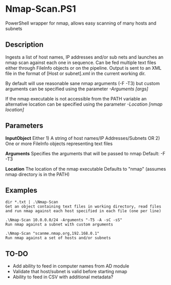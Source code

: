 # Nmap-Scan.PS1
PowerShell wrapper for nmap, allows easy scanning of many hosts and subnets

## Description 
Ingests a list of host names, IP addresses and/or sub nets and launches an nmap scan
against each one in sequence. Can be fed multiple text files either through
FileInfo objects or on the pipeline. Output is sent to an XML file in the format of
\[Host or subnet].xml in the current working dir. 

By default will use reasonable sane nmap arguments (-F -T3) but custom arguments
can be specified using the parameter *-Arguments \[args]*

If the nmap executable is not accessible from the PATH variable an alternative
location can be specified using the parameter *-Location \[nmap location]*

## Parameters
**InputObject**
Either 1) A string of host names/IP Addresses/Subnets OR
  2) One or more FileInfo objects representing text files

**Arguments**
Specifies the arguments that will be passed to nmap
  Default: -F -T3

**Location**
The location of the nmap executable
  Defaults to "nmap" (assumes nmap directory is in the PATH)

## Examples
    dir *.txt | .\Nmap-Scan
    Get an object containing text files in working directory, read files
    and run nmap against each host specified in each file (one per line)
 
    .\Nmap-Scan 10.0.0.0/24 -Arguments "-T5 -A -sC -sS"
    Run nmap against a subnet with custom arguments
 
    .\Nmap-Scan "scanme.nmap.org,192.168.0.1"
    Run nmap against a set of hosts and/or subnets
    
## TO-DO
* Add ability to feed in computer names from AD module
* Validate that host/subnet is valid before starting nmap
* Ability to feed in CSV with additional metadata?
